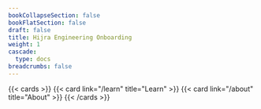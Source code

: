 ```yaml
---
bookCollapseSection: false
bookFlatSection: false
draft: false
title: Hijra Engineering Onboarding
weight: 1
cascade:
  type: docs
breadcrumbs: false
---
```


{{< cards >}}
{{< card link="/learn" title="Learn" >}}
{{< card link="/about" title="About" >}}
{{< /cards >}}

